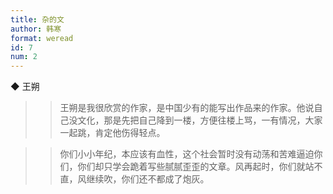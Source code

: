 ```yaml
---
title: 杂的文
author: 韩寒
format: weread
id: 7
num: 2
---
```


◆ 王朔

>> 王朔是我很欣赏的作家，是中国少有的能写出作品来的作家。他说自己没文化，那是先把自己降到一楼，方便往楼上骂，一有情况，大家一起跳，肯定他伤得轻点。

>> 你们小小年纪，本应该有血性，这个社会暂时没有动荡和苦难逼迫你们，你们却只学会跪着写些腻腻歪歪的文章。风再起时，你们就站不直，风继续吹，你们还不都成了炮灰。

